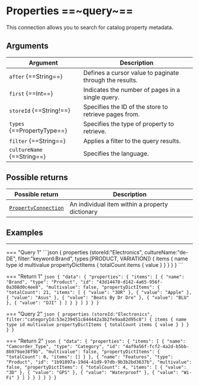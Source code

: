# Properties ==~query~==

This connection allows you to search for catalog property metadata.

## Arguments

| Argument                 	| Description                                                	|
|--------------------------	|------------------------------------------------------------	|
| `after` {==String==}    	| Defines a cursor value to paginate through the results.    	|
| `first` {==Int==}          	| Indicates the number of pages in a single query.        	|
| `storeId` {==String!==}    	| Specifies the ID of the store to retrieve pages from.   	|
| `types` {==PropertyType==} 	| Specifies the type of property to retrieve.             	|
| `filter` {==String==}      	| Applies a filter to the query results.                  	|
| `cultureName` {==String==} 	| Specifies the language.                                 	|

## Possible returns

| Possible return                                                       	| Description                                      	|
|-----------------------------------------------------------------------	|-------------------------------------------------	|
| [`PropertyConnection`](../objects/Property/PropertyConnection.md)       | An individual item within a property dictionary 	|


## Examples
<hr />
=== "Query 1"
    ```json
    {
      properties (storeId:"Electronics", cultureName:"de-DE", 
      filter:"keyword:Brand", types:[PRODUCT, VARIATION])
      {
        items
        {
          name
          type
          id
          multivalue
          propertyDictItems
          {
            totalCount
            items
            {
              value
            }
          }
        }
      }
    }
    ```

=== "Return 1"
    ```json
    {
      "data": {
        "properties": {
          "items": [
            {
              "name": "Brand",
              "type": "Product",
              "id": "43d14478-d142-4a65-956f-0a308d0c4ee8",
              "multivalue": false,
              "propertyDictItems": {
                "totalCount": 21,
                "items": [
                  {
                    "value": "3DR"
                  },
                  {
                    "value": "Apple"
                  },
                  {
                    "value": "Asus"
                  },
                  {
                    "value": "Beats By Dr Dre"
                  },
                  {
                    "value": "BLU"
                  },
                  {
                    "value": "DJI"
                  }
                ]
              }
            }
          ]
        }
      }
    }
    ```
    
=== "Query 2"
    ```json
    {
      properties (storeId:"Electronics", 
      filter:"categoryId:53e239451c844442a3b2fe9aa82d95c8")
      {
        items
        {
          name
          type
          id
          multivalue
          propertyDictItems
          {
            totalCount
            items
            {
              value
            }
          }
        }
      }
    }
    ```

=== "Return 2"
    ```json
    {
      "data": {
        "properties": {
          "items": [
            {
              "name": "Camcorder_Type",
              "type": "Category",
              "id": "4af9a56f-fcf2-4a2d-b5bb-8b979ae38f9b",
              "multivalue": false,
              "propertyDictItems": {
                "totalCount": 0,
                "items": []
              }
            },
            {
              "name": "Features",
              "type": "Product",
              "id": "1b91897a-19d4-41d9-97db-9b3b2bd3637b",
              "multivalue": false,
              "propertyDictItems": {
                "totalCount": 4,
                "items": [
                  {
                    "value": "3D"
                  },
                  {
                    "value": "GPS"
                  },
                  {
                    "value": "Waterproof"
                  },
                  {
                    "value": "Wi-Fi"
                  }
                ]
              }
            }
          ]
        }
      }
    }
    ```  